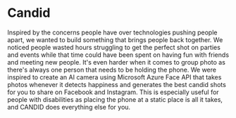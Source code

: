 # Candid
Inspired by the concerns people have over technologies pushing people apart, we wanted to build something that brings people back together. We noticed people wasted hours struggling to get the perfect shot on parties and events while that time could have been spent on having fun with friends and meeting new people. It's even harder when it comes to group photo as there's always one person that needs to be holding the phone. We were inspired to create an AI camera using Microsoft Azure Face API that takes photos whenever it detects happiness and generates the best candid shots for you to share on Facebook and Instagram. This is especially useful for people with disabilities as placing the phone at a static place is all it takes, and CANDID does everything else for you.
